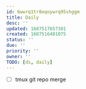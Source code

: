 ```yaml
---
id: 6wwrq1tr8eqoywrq95shggm
title: Daily
desc: ''
updated: 1687517657301
created: 1687516481075
status: ''
due: ''
priority: ''
owner: ''
TODO: [ds, daily]
---
```


- [ ] tmux git repo merge